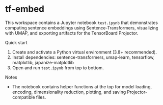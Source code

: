 
# tf-embed

This workspace contains a Jupyter notebook `test.ipynb` that demonstrates computing sentence embeddings
using Sentence-Transformers, visualizing with UMAP, and exporting artifacts for the TensorBoard Projector.

Quick start

1. Create and activate a Python virtual environment (3.8+ recommended).
2. Install dependencies: sentence-transformers, umap-learn, tensorflow, matplotlib, japanize-matplotlib
3. Open and run `test.ipynb` from top to bottom.

Notes
- The notebook contains helper functions at the top for model loading, encoding, dimensionality reduction,
  plotting, and saving Projector-compatible files.

